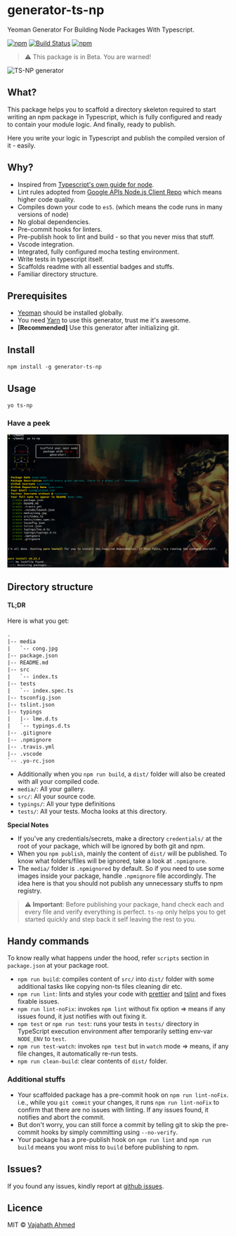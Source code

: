 # generator-ts-np
Yeoman Generator For Building Node Packages With Typescript.

[![npm](https://img.shields.io/npm/v/generator-ts-np.svg)](https://www.npmjs.com/package/generator-ts-np)
[![Build Status](https://travis-ci.org/vajahath/generator-ts-np.svg?branch=master)](https://travis-ci.org/vajahath/generator-ts-np)
[![npm](https://img.shields.io/npm/dt/generator-ts-np.svg)](https://www.npmjs.com/package/generator-ts-np)

> :warning: This package is in Beta. You are warned!

![TS-NP generator](https://raw.githubusercontent.com/vajahath/generator-ts-np/master/media/logo.png)
## What?
This package helps you to scaffold a directory skeleton required to start writing an npm package in Typescript, which is fully configured and ready to contain your module logic. And finally, ready to publish.

Here you write your logic in Typescript and publish the compiled version of it - easily.

## Why?
- Inspired from [Typescript's own guide for node](https://github.com/Microsoft/TypeScript-Node-Starter#typescript-node-starter).
- Lint rules adopted from [Google APIs Node.js Client Repo](https://github.com/google/google-auth-library-nodejs) which means higher code quality.
- Compiles down your code to `es5`. (which means the code runs in many versions of node)
- No global dependencies.
- Pre-commit hooks for linters.
- Pre-publish hook to lint and build - so that you never miss that stuff.
- Vscode integration.
- Integrated, fully configured mocha testing environment.
- Write tests in typescript itself.
- Scaffolds readme with all essential badges and stuffs.
- Familiar directory structure.

## Prerequisites
- [Yeoman](http://yeoman.io/) should be installed globally.
- You need [Yarn](https://yarnpkg.com/en/) to use this generator, trust me it's awesome.
- **[Recommended]** Use this generator after initializing git.

## Install
```
npm install -g generator-ts-np
```

## Usage
```
yo ts-np
```
### Have a peek
![](media/ts-np-eg1.png)

## Directory structure
#### TL;DR
Here is what you get:
```
.
|-- media
|   `-- cong.jpg
|-- package.json
|-- README.md
|-- src
|   `-- index.ts
|-- tests
|   `-- index.spec.ts
|-- tsconfig.json
|-- tslint.json
|-- typings
|   |-- lme.d.ts
|   `-- typings.d.ts
|-- .gitignore
|-- .npmignore
|-- .travis.yml
|-- .vscode
`-- .yo-rc.json
```
- Additionally when you `npm run build`, a `dist/` folder will also be created with all your compiled code.
- `media/`: All your gallery.
- `src/`: All your source code.
- `typings/`: All your type definitions
- `tests/`: All your tests. Mocha looks at this directory.

**Special Notes**
- If you've any credentials/secrets, make a directory `credentials/` at the root of your package, which will be ignored by both git and npm.
- When you `npm publish`, mainly the content of `dist/` will be published. To know what folders/files will be ignored, take a look at `.npmignore`.
- The `media/` folder is `.npmignored` by default. So if you need to use some images inside your package, handle `.npmignore` file accordingly. The idea here is that you should not publish any unnecessary stuffs to npm registry.

> :warning: **Important**: Before publishing your package, hand check each and every file and verify everything is perfect. `ts-np` only helps you to get started quickly and step back it self leaving the rest to you.

## Handy commands
To know really what happens under the hood, refer `scripts` section in `package.json` at your package root.
- `npm run build`: compiles content of `src/` into `dist/` folder with some additional tasks like copying non-ts files cleaning dir etc.
- `npm run lint`: lints and styles your code with [prettier](https://www.npmjs.com/package/prettier) and [tslint](https://github.com/palantir/tslint) and fixes fixable issues.
- `npm run lint-noFix`: invokes `npm lint` without fix option => means if any issues found, it just notifies with out fixing it.
- `npm test` or `npm run test`: runs your tests in `tests/` directory in TypeScript execution environment after temporarily setting env-var `NODE_ENV` to `test`.
- `npm run test-watch`: invokes `npm test` but in `watch` mode => means, if any file changes, it automatically re-run tests.
- `npm run clean-build`: clear contents of `dist/` folder.

### Additional stuffs
- Your scaffolded package has a pre-commit hook on `npm run lint-noFix`. i.e., while you `git commit` your changes, it runs `npm run lint-noFix` to confirm that there are no issues with linting. If any issues found, it notifies and abort the commit.
- But don't worry, you can still force a commit by telling git to skip the pre-commit hooks by simply committing using `--no-verify`.
- Your package has a pre-publish hook on `npm run lint` and `npm run build` means you wont miss to `build` before publishing to npm.


## Issues?
If you found any issues, kindly report at [github issues](https://github.com/vajahath/generator-ts-np/issues).

## Licence
MIT &copy; [Vajahath Ahmed](https://twitter.com/vajahath7)
